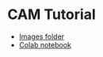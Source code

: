 # CAM Tutorial

- [Images folder](https://github.com/balapriyac/CAM-Tutorial/tree/main/images)
- [Colab notebook](https://github.com/balapriyac/CAM-Tutorial/blob/main/CAM_Tutorial.ipynb)
